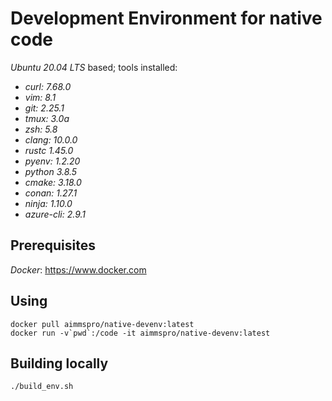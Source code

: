 # Development Environment for native code

_Ubuntu 20.04 LTS_ based; tools installed:

 * _curl: 7.68.0_
 * _vim: 8.1_
 * _git: 2.25.1_
 * _tmux: 3.0a_
 * _zsh: 5.8_
 * _clang: 10.0.0_
 * _rustc 1.45.0_
 * _pyenv: 1.2.20_
 * _python 3.8.5_
 * _cmake: 3.18.0_
 * _conan: 1.27.1_
 * _ninja: 1.10.0_
 * _azure-cli: 2.9.1_

## Prerequisites

_Docker_: https://www.docker.com

## Using

~~~~
docker pull aimmspro/native-devenv:latest
docker run -v`pwd`:/code -it aimmspro/native-devenv:latest
~~~~

## Building locally
 
~~~~
./build_env.sh
~~~~
